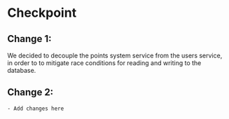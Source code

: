 # Checkpoint

## Change 1:

We decided to decouple the points system service from the users service, in order to to mitigate race conditions for reading and writing to the database.

## Change 2:

    - Add changes here
